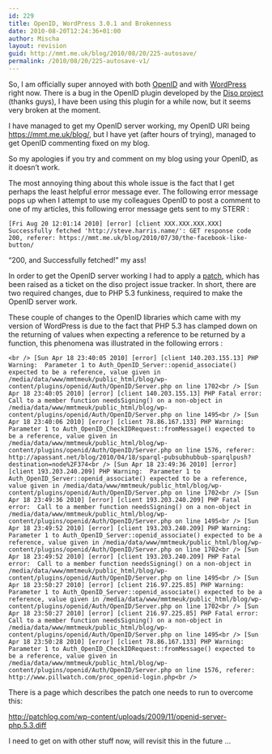 ```yaml
---
id: 229
title: OpenID, WordPress 3.0.1 and Brokenness
date: 2010-08-20T12:24:36+01:00
author: Mischa
layout: revision
guid: http://mmt.me.uk/blog/2010/08/20/225-autosave/
permalink: /2010/08/20/225-autosave-v1/
---
```

So, I am officially super annoyed with both [OpenID](http://openid.net/) and with [WordPress](http://wordpress.org/) right now. There is a bug in the OpenID plugin developed by the [Diso project](http://code.google.com/p/diso/) (thanks guys), I have been using this plugin for a while now, but it seems very broken at the moment. 

I have managed to get my OpenID server working, my OpenID URI being <https://mmt.me.uk/blog/>, but I have yet (after hours of trying), managed to get OpenID commenting fixed on my blog. 

So my apologies if you try and comment on my blog using your OpenID, as it doesn&#8217;t work.

The most annoying thing about this whole issue is the fact that I get perhaps the least helpful error message ever. The following error message pops up when I attempt to use my colleagues OpenID to post a comment to one of my articles, this following error message gets sent to my STERR :

`[Fri Aug 20 12:01:14 2010] [error] [client XXX.XXX.XXX.XXX] Successfully fetched 'http://steve.harris.name/': GET response code 200, referer: https://mmt.me.uk/blog/2010/07/30/the-facebook-like-button/`

&#8220;200, and Successfully fetched!&#8221; my ass!

In order to get the OpenID server working I had to apply a [patch](http://code.google.com/p/diso/issues/detail?id=161), which has been raised as a ticket on the diso project issue tracker. In short, there are two required changes, due to PHP 5.3 funkiness, required to make the OpenID server work.

These couple of changes to the OpenID libraries which came with my version of WordPress is due to the fact that PHP 5.3 has clamped down on the returning of values when expecting a reference to be returned by a function, this phenomena was illustrated in the following errors : 

`<br />
[Sun Apr 18 23:40:05 2010] [error] [client 140.203.155.13] PHP Warning:  Parameter 1 to Auth_OpenID_Server::openid_associate() expected to be a reference, value given in /media/data/www/mmtmeuk/public_html/blog/wp-content/plugins/openid/Auth/OpenID/Server.php on line 1702<br />
[Sun Apr 18 23:40:05 2010] [error] [client 140.203.155.13] PHP Fatal error:  Call to a member function needsSigning() on a non-object in /media/data/www/mmtmeuk/public_html/blog/wp-content/plugins/openid/Auth/OpenID/Server.php on line 1495<br />
[Sun Apr 18 23:40:06 2010] [error] [client 78.86.167.133] PHP Warning:  Parameter 1 to Auth_OpenID_CheckIDRequest::fromMessage() expected to be a reference, value given in /media/data/www/mmtmeuk/public_html/blog/wp-content/plugins/openid/Auth/OpenID/Server.php on line 1576, referer: http://apassant.net/blog/2010/04/18/sparql-pubsubhubbub-sparqlpush?destination=node%2F374<br />
[Sun Apr 18 23:49:36 2010] [error] [client 193.203.240.209] PHP Warning:  Parameter 1 to Auth_OpenID_Server::openid_associate() expected to be a reference, value given in /media/data/www/mmtmeuk/public_html/blog/wp-content/plugins/openid/Auth/OpenID/Server.php on line 1702<br />
[Sun Apr 18 23:49:36 2010] [error] [client 193.203.240.209] PHP Fatal error:  Call to a member function needsSigning() on a non-object in /media/data/www/mmtmeuk/public_html/blog/wp-content/plugins/openid/Auth/OpenID/Server.php on line 1495<br />
[Sun Apr 18 23:49:52 2010] [error] [client 193.203.240.209] PHP Warning:  Parameter 1 to Auth_OpenID_Server::openid_associate() expected to be a reference, value given in /media/data/www/mmtmeuk/public_html/blog/wp-content/plugins/openid/Auth/OpenID/Server.php on line 1702<br />
[Sun Apr 18 23:49:52 2010] [error] [client 193.203.240.209] PHP Fatal error:  Call to a member function needsSigning() on a non-object in /media/data/www/mmtmeuk/public_html/blog/wp-content/plugins/openid/Auth/OpenID/Server.php on line 1495<br />
[Sun Apr 18 23:50:27 2010] [error] [client 216.97.225.85] PHP Warning:  Parameter 1 to Auth_OpenID_Server::openid_associate() expected to be a reference, value given in /media/data/www/mmtmeuk/public_html/blog/wp-content/plugins/openid/Auth/OpenID/Server.php on line 1702<br />
[Sun Apr 18 23:50:27 2010] [error] [client 216.97.225.85] PHP Fatal error:  Call to a member function needsSigning() on a non-object in /media/data/www/mmtmeuk/public_html/blog/wp-content/plugins/openid/Auth/OpenID/Server.php on line 1495<br />
[Sun Apr 18 23:50:28 2010] [error] [client 78.86.167.133] PHP Warning:  Parameter 1 to Auth_OpenID_CheckIDRequest::fromMessage() expected to be a reference, value given in /media/data/www/mmtmeuk/public_html/blog/wp-content/plugins/openid/Auth/OpenID/Server.php on line 1576, referer: http://www.pillwatch.com/proc_openid-login.php<br />
` 

There is a page which describes the patch one needs to run to overcome this: 

<http://patchlog.com/wp-content/uploads/2009/11/openid-server-php.5.3.diff>

I need to get on with other stuff now, will revisit this in the future &#8230;